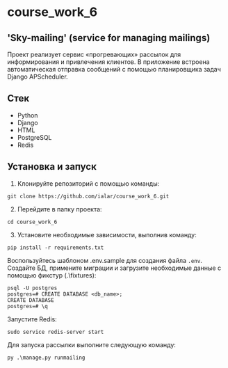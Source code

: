 # course_work_6

## 'Sky-mailing' (service for managing mailings)
Проект реализует сервис «прогревающих» рассылок для информирования и привлечения клиентов.
В приложение встроена автоматическая отправка сообщений с помощью планировщика задач Django APScheduler.

## Стек
* Python
* Django
* HTML
* PostgreSQL
* Redis

## Установка и запуск
1. Клонируйте репозиторий с помощью команды:
```shell
git clone https://github.com/ialar/course_work_6.git
```
2. Перейдите в папку проекта:
```shell
cd course_work_6
```
3. Установите необходимые зависимости, выполнив команду:
```shell
pip install -r requirements.txt
```

Воспользуйтесь шаблоном .env.sample для создания файла `.env`.
Создайте БД, примените миграции и загрузите необходимые данные с помощью фикстур (.\fixtures\):
```commandline
psql -U postgres  
postgres=# CREATE DATABASE <db_name>;
CREATE DATABASE
postgres=# \q
```

Запустите Redis:
```commandline
sudo service redis-server start
```

Для запуска рассылки выполните следующую команду:
```shell
py .\manage.py runmailing
```